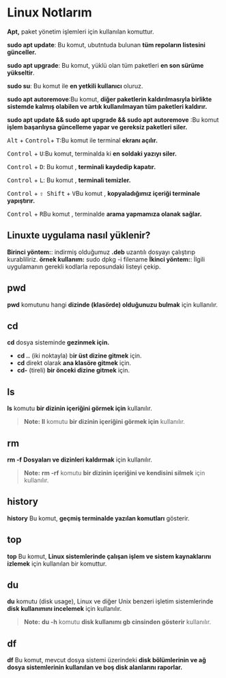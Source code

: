 # Linux Notlarım

**Apt,** paket yönetim işlemleri için kullanılan komuttur.

**sudo apt update**: Bu komut, ubutntuda bulunan **tüm repoların listesini günceller.**

**sudo apt upgrade**: Bu komut, yüklü olan tüm paketleri **en son sürüme yükseltir**.

**sudo su**: Bu komut ile **en yetkili kullanıcı** oluruz.

**sudo apt autoremove**:Bu komut, **diğer paketlerin kaldırılmasıyla birlikte sistemde kalmış olabilen ve artık kullanılmayan tüm paketleri kaldırır.**

**sudo apt update && sudo apt upgrade && sudo apt autoremove** :Bu komut **işlem başarılıysa güncelleme yapar ve gereksiz paketleri siler.**


<kbd>Alt</kbd> + <kbd> Control</kbd>+ <kbd>T</kbd>:Bu komut ile terminal **ekranı açılır.**

<kbd> Control</kbd> + <kbd>U</kbd>:Bu komut, terminalda ki **en soldaki yazıyı siler.**

<kbd> Control</kbd> + <kbd>D</kbd>: Bu komut , **terminali kaydedip kapatır.**

<kbd> Control</kbd> + <kbd>L</kbd>: Bu komut , **terminali temizler.**

<kbd> Control</kbd> + <kbd>⇧ Shift</kbd> + <kbd>V</kbd>Bu komut , **kopyaladığımız içeriği terminale yapıştırır.**

<kbd> Control</kbd> + <kbd>R</kbd>Bu komut , terminalde **arama yapmamıza olanak sağlar.**

## Linuxte uygulama nasıl yüklenir?
**Birinci yöntem:**: indirmiş olduğumuz **.deb** uzantılı dosyayı çalıştırıp kurabliliriz.
**örnek kullanım:**  sudo dpkg -i filename
**İkinci yöntem:**: İlgili uygulamanın gerekli kodlarla reposundaki listeyi çekip.

## **pwd**
**pwd** komutunu hangi **dizinde (klasörde) olduğunuzu bulmak** için kullanılır.
## **cd**
**cd** dosya sisteminde **gezinmek için.**
-   **cd ..** (iki noktayla) b**ir üst dizine gitmek** için.
-   **cd** direkt olarak **ana klasöre gitmek** için.
-   **cd-** (tireli) **bir önceki dizine gitmek** için.

## **ls**
**ls** komutu **bir dizinin içeriğini görmek için** kullanılır.
> **Note:**  **ll** komutu **bir dizinin içeriğini görmek için** kullanılır.

## **rm**
**rm -f** **Dosyaları ve dizinleri kaldırmak** için kullanılır.
> **Note:**  **rm -rf** komutu **bir dizinin içeriğini ve kendisini silmek** için kullanılır. 
## **history**
**history** Bu komut, **geçmiş terminalde yazılan komutları** gösterir.
## **top**
**top** Bu komut, **Linux sistemlerinde çalışan işlem ve sistem kaynaklarını izlemek** için kullanılan bir komuttur.
## **du**
**du** komutu (disk usage), Linux ve diğer Unix benzeri işletim sistemlerinde **disk kullanımını incelemek** için kullanılır.
> **Note:**  **du -h** komutu **disk kullanımı gb cinsinden gösterir** kullanılır.
## **df**
**df** Bu komut, mevcut dosya sistemi üzerindeki **disk bölümlerinin ve ağ dosya sistemlerinin kullanılan ve boş disk alanlarını raporlar.**



